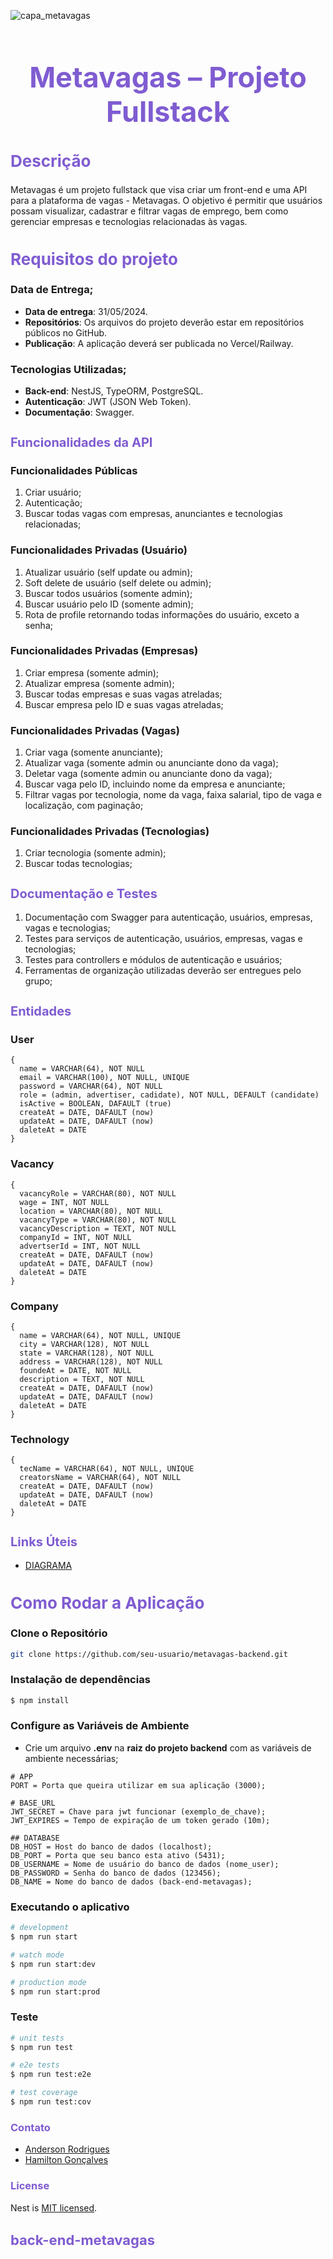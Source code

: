 ![capa_metavagas](https://github.com/Team-Tech-School/back-end-metavagas/assets/127049907/61acaf23-7b23-47e6-8a1a-2dc48ebaa908)

<h1 align="center" style="color:#7f5cd1; font-size:45px;">Metavagas – Projeto Fullstack</h1>

<h2 style="color:#7f5cd1; font-size:26px;">Descrição</h2>

Metavagas é um projeto fullstack que visa criar um front-end e uma API para a plataforma de vagas - Metavagas. O objetivo é permitir que usuários possam visualizar, cadastrar e filtrar vagas de emprego, bem como gerenciar empresas e tecnologias relacionadas às vagas.

<h2 style="color:#7f5cd1; font-size:26px;">Requisitos do projeto</h2>

### Data de Entrega;

- **Data de entrega**: 31/05/2024.
- **Repositórios**: Os arquivos do projeto deverão estar em repositórios públicos no GitHub.
- **Publicação**: A aplicação deverá ser publicada no Vercel/Railway.

### Tecnologias Utilizadas;

- **Back-end**: NestJS, TypeORM, PostgreSQL.
- **Autenticação**: JWT (JSON Web Token).
- **Documentação**: Swagger.

<h2 style="color:#7f5cd1; font-size:20px;">Funcionalidades da API</h2>

### Funcionalidades Públicas

1. Criar usuário;
2. Autenticação;
3. Buscar todas vagas com empresas, anunciantes e tecnologias relacionadas;

### Funcionalidades Privadas (Usuário)

1. Atualizar usuário (self update ou admin);
2. Soft delete de usuário (self delete ou admin);
3. Buscar todos usuários (somente admin);
4. Buscar usuário pelo ID (somente admin);
5. Rota de profile retornando todas informações do usuário, exceto a senha;

### Funcionalidades Privadas (Empresas)

1. Criar empresa (somente admin);
2. Atualizar empresa (somente admin);
3. Buscar todas empresas e suas vagas atreladas;
4. Buscar empresa pelo ID e suas vagas atreladas;

### Funcionalidades Privadas (Vagas)

1. Criar vaga (somente anunciante);
2. Atualizar vaga (somente admin ou anunciante dono da vaga);
3. Deletar vaga (somente admin ou anunciante dono da vaga);
4. Buscar vaga pelo ID, incluindo nome da empresa e anunciante;
5. Filtrar vagas por tecnologia, nome da vaga, faixa salarial, tipo de vaga e localização, com paginação;

### Funcionalidades Privadas (Tecnologias)

1. Criar tecnologia (somente admin);
2. Buscar todas tecnologias;

<h2 style="color:#7f5cd1; font-size:20px;">Documentação e Testes</h2>

1. Documentação com Swagger para autenticação, usuários, empresas, vagas e tecnologias;
2. Testes para serviços de autenticação, usuários, empresas, vagas e tecnologias;
3. Testes para controllers e módulos de autenticação e usuários;
4. Ferramentas de organização utilizadas deverão ser entregues pelo grupo;

<h2 style="color:#7f5cd1; font-size:20px;">Entidades</h2>

### User

```
{
  name = VARCHAR(64), NOT NULL
  email = VARCHAR(100), NOT NULL, UNIQUE
  password = VARCHAR(64), NOT NULL
  role = (admin, advertiser, cadidate), NOT NULL, DEFAULT (candidate)
  isActive = BOOLEAN, DAFAULT (true)
  createAt = DATE, DAFAULT (now)
  updateAt = DATE, DAFAULT (now)
  daleteAt = DATE
}
```

### Vacancy

```
{
  vacancyRole = VARCHAR(80), NOT NULL
  wage = INT, NOT NULL
  location = VARCHAR(80), NOT NULL
  vacancyType = VARCHAR(80), NOT NULL
  vacancyDescription = TEXT, NOT NULL
  companyId = INT, NOT NULL
  advertserId = INT, NOT NULL
  createAt = DATE, DAFAULT (now)
  updateAt = DATE, DAFAULT (now)
  daleteAt = DATE
}
```

### Company

```
{
  name = VARCHAR(64), NOT NULL, UNIQUE
  city = VARCHAR(128), NOT NULL
  state = VARCHAR(128), NOT NULL
  address = VARCHAR(128), NOT NULL
  foundeAt = DATE, NOT NULL
  description = TEXT, NOT NULL
  createAt = DATE, DAFAULT (now)
  updateAt = DATE, DAFAULT (now)
  daleteAt = DATE
}
```

### Technology

```
{
  tecName = VARCHAR(64), NOT NULL, UNIQUE
  creatorsName = VARCHAR(64), NOT NULL
  createAt = DATE, DAFAULT (now)
  updateAt = DATE, DAFAULT (now)
  daleteAt = DATE
}
```

<h2 style="color:#7f5cd1; font-size:20px;">Links Úteis</h2>

- [DIAGRAMA](https://drive.google.com/file/d/1Nk7m-U-1q4g2fZOHsmoUFRJbxC375ZMm/view)

<h2 style="color:#7f5cd1; font-size:26px">Como Rodar a Aplicação</h2>

### Clone o Repositório

```bash
git clone https://github.com/seu-usuario/metavagas-backend.git
```

### Instalação de dependências

```bash
$ npm install
```

### Configure as Variáveis de Ambiente

- Crie um arquivo **.env** na **raiz do projeto backend** com as variáveis de ambiente necessárias;

```
# APP
PORT = Porta que queira utilizar em sua aplicação (3000);

# BASE_URL
JWT_SECRET = Chave para jwt funcionar (exemplo_de_chave);
JWT_EXPIRES = Tempo de expiração de um token gerado (10m);

## DATABASE
DB_HOST = Host do banco de dados (localhost);
DB_PORT = Porta que seu banco esta ativo (5431);
DB_USERNAME = Nome de usuário do banco de dados (nome_user);
DB_PASSWORD = Senha do banco de dados (123456);
DB_NAME = Nome do banco de dados (back-end-metavagas);
```

### Executando o aplicativo

```bash
# development
$ npm run start

# watch mode
$ npm run start:dev

# production mode
$ npm run start:prod
```

### Teste

```bash
# unit tests
$ npm run test

# e2e tests
$ npm run test:e2e

# test coverage
$ npm run test:cov
```

<h3 style="color:#7f5cd1;">Contato</h3>

- [Anderson Rodrigues](https://www.linkedin.com/in/dev-anderson-rodrigues/)
- [Hamilton Gonçalves](https://www.linkedin.com/in/hamilton-jr/)

<h3 style="color:#7f5cd1;">License</h3>

Nest is [MIT licensed](LICENSE).

<h3 style="color:#7f5cd1; font-size:22px;">back-end-metavagas</h3>
